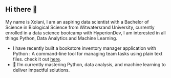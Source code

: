 ## Hi there 👋

My name is Xolani, I am an aspiring data scientist with a Bachelor of Science in Biological Science from Witwatersrand University, currently enrolled in a data science bootcamp with HyperionDev,
I am interested in all things Python, Data Analytics and Machine Learning.

- I have recently built a bookstore inventory manager application with Python : A command-line tool for managing team tasks using plain text files. check it out [here](https://github.com/XolaniGatebe/task_manager.git).
- 🌱 I’m currently mastering Python, data analysis, and machine learning to deliver impactful solutions.
